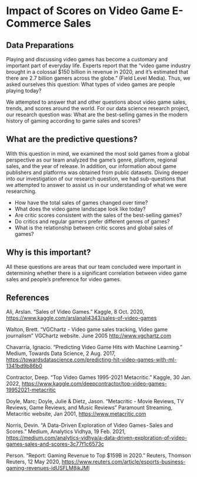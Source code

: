 # Impact of Scores on Video Game E-Commerce Sales 
## Data Preparations
Playing and discussing video games has become a customary and important part of everyday life. Experts report that the “video game industry brought in a colossal $150 billion in revenue in 2020, and it’s estimated that there are 2.7 billion gamers across the globe.” (Field Level Media). Thus, we asked ourselves this question: What types of video games are people playing today? 

We attempted to answer that and other questions about video game sales, trends, and scores around the world. For our data science research project, our research question was: What are the best-selling games in the modern history of gaming according to game sales and scores? 

## What are the predictive questions?
With this question in mind, we examined the most sold games from a global perspective as our team analyzed the game’s genre, platform, regional sales, and the year of release. In addition, our information about game publishers and platforms was obtained from public datasets. Diving deeper into our investigation of our research question, we had sub-questions that we attempted to answer to assist us in our understanding of what we were researching.  

- How have the total sales of games changed over time? 
- What does the video game landscape look like today? 
- Are critic scores consistent with the sales of the best-selling games? 
- Do critics and regular gamers prefer different genres of games? 
- What is the relationship between critic scores and global sales of games? 

## Why is this important?
All these questions are areas that our team concluded were important in determining whether there is a significant correlation between video game sales and people’s preference for video games. 

## References
Ali, Arslan. “Sales of Video Games.” Kaggle, 8 Oct. 2020, https://www.kaggle.com/arslanali4343/sales-of-video-games 

Walton, Brett. “VGChartz - Video game sales tracking, Video game journalism” VGChartz website. June 2005 http://www.vgchartz.com  

Chavarria, Ignacio. “Predicting Video Game Hits with Machine Learning.” Medium, Towards Data Science, 2 Aug. 2017, https://towardsdatascience.com/predicting-hit-video-games-with-ml-1341bd9b86b0  

Contractor, Deep. “Top Video Games 1995-2021 Metacritic.” Kaggle, 30 Jan. 2022, https://www.kaggle.com/deepcontractor/top-video-games-19952021-metacritic  

Doyle, Marc; Doyle, Julie & Dietz, Jason. “Metacritic - Movie Reviews, TV Reviews, Game Reviews, and Music Reviews” Paramount Streaming, Metacritic website, Jan 2001, https://www.metacritic.com 

Norris, Devin. “A Data-Driven Exploration of Video Games - Sales and Scores.” Medium, Analytics Vidhya, 19 Feb. 2021, https://medium.com/analytics-vidhya/a-data-driven-exploration-of-video-games-sales-and-scores-3c77f1c6573c  

Person. “Report: Gaming Revenue to Top $159B in 2020.” Reuters, Thomson Reuters, 12 May 2020, https://www.reuters.com/article/esports-business-gaming-revenues-idUSFLM8jkJMl  
